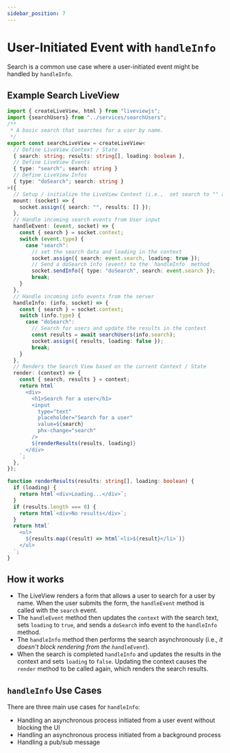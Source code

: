 ```yaml
---
sidebar_position: 7
---
```


# User-Initiated Event with `handleInfo`

Search is a common use case where a user-initiated event might be handled by `handleInfo`.

## Example Search LiveView

```ts title="searchLiveView.ts"
import { createLiveView, html } from "liveviewjs";
import {searchUsers} from "../services/searchUsers";
/**
 * A basic search that searches for a user by name.
 */
export const searchLiveView = createLiveView<
  // Define LiveView Context / State
  { search: string; results: string[], loading: boolean },
  // Define LiveView Events
  { type: "search"; search: string }
  // Define LiveView Infos
  { type: "doSearch"; search: string }
>({
  // Setup / initialize the LiveView Context (i.e.,  set search to "" and results to [])
  mount: (socket) => {
    socket.assign({ search: "", results: [] });
  },
  // Handle incoming search events from User input
  handleEvent: (event, socket) => {
    const { search } = socket.context;
    switch (event.type) {
      case "search":
        // set the search data and loading in the context
        socket.assign({ search: event.search, loading: true });
        // Send a doSearch info (event) to the `handleInfo` method
        socket.sendInfo({ type: "doSearch", search: event.search });
        break;
    }
  },
  // Handle incoming info events from the server
  handleInfo: (info, socket) => {
    const { search } = socket.context;
    switch (info.type) {
      case "doSearch":
        // Search for users and update the results in the context
        const results = await searchUsers(info.search);
        socket.assign({ results, loading: false });
        break;
    }
  },
  // Renders the Search View based on the current Context / State
  render: (context) => {
    const { search, results } = context;
    return html`
      <div>
        <h1>Search for a user</h1>
        <input
          type="text"
          placeholder="Search for a user"
          value=${search}
          phx-change="search"
        />
        ${renderResults(results, loading)}
      </div>
    `;
  },
});

function renderResults(results: string[], loading: boolean) {
  if (loading) {
    return html`<div>Loading...</div>`;
  }
  if (results.length === 0) {
    return html`<div>No results</div>`;
  }
  return html`
    <ul>
      ${results.map((result) => html`<li>${result}</li>`)}
    </ul>
  `;
}
```

## How it works

- The LiveView renders a form that allows a user to search for a user by name. When the user submits the form, the
  `handleEvent` method is called with the `search` event.
- The `handleEvent` method then updates the `context` with the search text, sets `loading` to `true`, and sends a
  `doSearch` info event to the `handleInfo` method.
- The `handleInfo` method then performs the search asynchronously (i.e.,  _it doesn't block rendering from the
  `handleEvent`_).
- When the search is completed `handleInfo` and updates the results in the context and sets `loading` to `false`.
  Updating the context causes the `render` method to be called again, which renders the search results.

## `handleInfo` Use Cases

There are three main use cases for `handleInfo`:

- Handling an asynchronous process initiated from a user event without blocking the UI
- Handling an asynchronous process initiated from a background process
- Handling a pub/sub message
